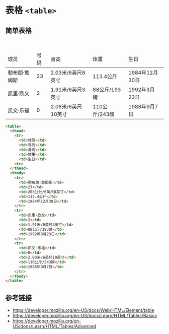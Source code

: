 # 表格 `<table>`

## 简单表格
<table>
  <thead>
    <tr>
      <td>球员</td>
      <td>号码</td>
      <td>身高</td>
      <td>体重</td>
      <td>生日</td>
    <tr>
  </thead>
  <tbody>
    <tr>
      <td>勒布朗·詹姆斯</td>
      <td>23</td>
      <td>2.03米/6英尺8英寸</td>
      <td>113.4公斤</td>
      <td>1984年12月30日</td>
    </tr>
    <tr>
      <td>凯里·欧文</td>
      <td>2</td>
      <td>1.91米/6英尺3英寸</td>
      <td>88公斤/193磅</td>
      <td>1992年3月23日</td>
    </tr>
    <tr>
      <td>凯文·乐福</td>
      <td>0</td>
      <td>2.08米/6英尺10英寸</td>
      <td>110公斤/243磅</td>
      <td>1988年9月7日</td>
    </tr>
  </tbody>
</table>

```html
<table>
  <thead>
    <tr>
      <td>球员</td>
      <td>号码</td>
      <td>身高</td>
      <td>体重</td>
      <td>生日</td>
    <tr>
  </thead>
  <tbody>
    <tr>
      <td>勒布朗·詹姆斯</td>
      <td>23</td>
      <td>203公分/6英尺8英寸</td>
      <td>113.4公斤</td>
      <td>1984年12月30日</td>
    </tr>
    <tr>
      <td>凯里·欧文</td>
      <td>2</td>
      <td>1.91米/6英尺3英寸</td>
      <td>88公斤/193磅</td>
      <td>1992年3月23日</td>
    </tr>
    <tr>
      <td>凯文·乐福</td>
      <td>0</td>
      <td>2.08米/6英尺10英寸</td>
      <td>110公斤/243磅</td>
      <td>1988年9月7日</td>
    </tr>
  </tbody>
</table>
```

## 参考链接
* https://developer.mozilla.org/en-US/docs/Web/HTML/Element/table
* https://developer.mozilla.org/en-US/docs/Learn/HTML/Tables/Basics
* https://developer.mozilla.org/en-US/docs/Learn/HTML/Tables/Advanced
